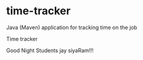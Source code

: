 # time-tracker
Java (Maven) application for tracking time on the job

Time tracker

Good Night Students jay siyaRam!!!
